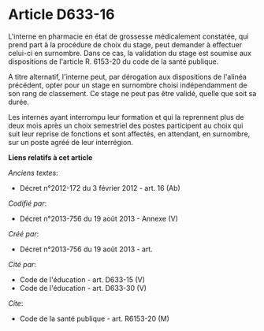 # Article D633-16

L'interne en pharmacie en état de grossesse médicalement constatée, qui prend part à la procédure de choix du stage, peut
demander à effectuer celui-ci en surnombre. Dans ce cas, la validation du stage est soumise aux dispositions de l'article R.
6153-20 du code de la santé publique.

A titre alternatif, l'interne peut, par dérogation aux dispositions de l'alinéa précédent, opter pour un stage en surnombre
choisi indépendamment de son rang de classement. Ce stage ne peut pas être validé, quelle que soit sa durée.

Les internes ayant interrompu leur formation et qui la reprennent plus de deux mois après un choix semestriel des postes
participent au choix qui suit leur reprise de fonctions et sont affectés, en attendant, en surnombre, sur un poste agréé de
leur interrégion.

**Liens relatifs à cet article**

_Anciens textes_:

  - Décret n°2012-172 du 3 février 2012 - art. 16 (Ab)

_Codifié par_:

  - Décret n°2013-756 du 19 août 2013 -  Annexe (V)

_Créé par_:

  - Décret n°2013-756 du 19 août 2013 - art.

_Cité par_:

  - Code de l'éducation - art. D633-15 (V)
  - Code de l'éducation - art. D633-30 (V)

_Cite_:

  - Code de la santé publique - art. R6153-20 (M)
